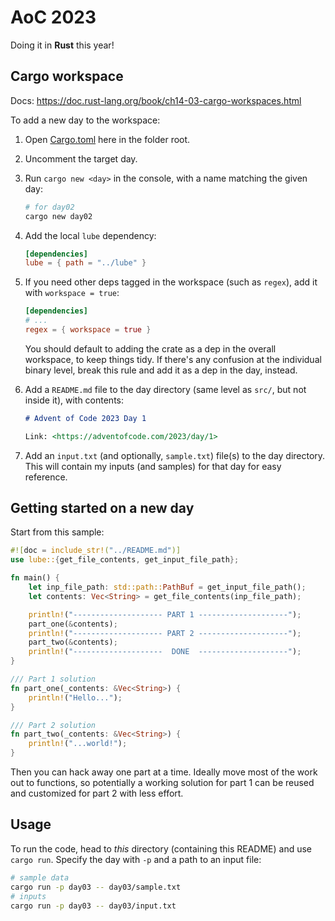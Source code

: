 # AoC 2023

Doing it in **Rust** this year!

## Cargo workspace

Docs: https://doc.rust-lang.org/book/ch14-03-cargo-workspaces.html

To add a new day to the workspace:

1. Open [Cargo.toml](Cargo.toml) here in the folder root.
2. Uncomment the target day.
3. Run `cargo new <day>` in the console, with a name matching the given day:

   ```bash
   # for day02
   cargo new day02
   ```

4. Add the local `lube` dependency:

   ```toml
   [dependencies]
   lube = { path = "../lube" }
   ```

5. If you need other deps tagged in the workspace (such as `regex`), add it with `workspace = true`:

   ```toml
   [dependencies]
   # ...
   regex = { workspace = true }
   ```

   You should default to adding the crate as a dep in the overall workspace, to keep things tidy. If there's any confusion at the individual binary level, break this rule and add it as a dep in the day, instead.

6. Add a `README.md` file to the day directory (same level as `src/`, but not inside it), with contents:

   ```markdown
   # Advent of Code 2023 Day 1

   Link: <https://adventofcode.com/2023/day/1>
   ```

7. Add an `input.txt` (and optionally, `sample.txt`) file(s) to the day directory. This will contain my inputs (and samples) for that day for easy reference.

## Getting started on a new day

Start from this sample:

```rust
#![doc = include_str!("../README.md")]
use lube::{get_file_contents, get_input_file_path};

fn main() {
    let inp_file_path: std::path::PathBuf = get_input_file_path();
    let contents: Vec<String> = get_file_contents(inp_file_path);

    println!("-------------------- PART 1 --------------------");
    part_one(&contents);
    println!("-------------------- PART 2 --------------------");
    part_two(&contents);
    println!("--------------------  DONE  --------------------");
}

/// Part 1 solution
fn part_one(_contents: &Vec<String>) {
    println!("Hello...");
}

/// Part 2 solution
fn part_two(_contents: &Vec<String>) {
    println!("...world!");
}
```

Then you can hack away one part at a time. Ideally move most of the work out to functions, so potentially a working solution for part 1 can be reused and customized for part 2 with less effort.

## Usage

To run the code, head to *this* directory (containing this README) and use `cargo run`. Specify the day with `-p` and a path to an input file:

```bash
# sample data
cargo run -p day03 -- day03/sample.txt
# inputs
cargo run -p day03 -- day03/input.txt
```
